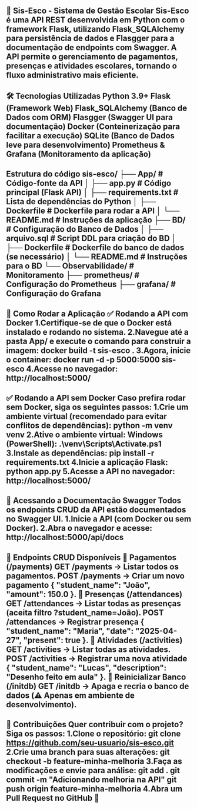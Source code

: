 🚀 Sis-Esco - Sistema de Gestão Escolar
Sis-Esco é uma API REST desenvolvida em Python com o framework Flask, utilizando Flask_SQLAlchemy para persistência de dados e Flasgger para a documentação de endpoints com Swagger. 
A API permite o gerenciamento de pagamentos, presenças e atividades escolares, tornando o fluxo administrativo mais eficiente.
-----------------------------------------------------------------------
🛠 Tecnologias Utilizadas
Python 3.9+
Flask (Framework Web)
Flask_SQLAlchemy (Banco de Dados com ORM)
Flasgger (Swagger UI para documentação)
Docker (Conteinerização para facilitar a execução)
SQLite (Banco de Dados leve para desenvolvimento)
Prometheus & Grafana (Monitoramento da aplicação)
-----------------------------------------------------------------------
Estrutura do código
sis-esco/
├── App/                   # Código-fonte da API
│   ├── app.py             # Código principal (Flask API)
│   ├── requirements.txt   # Lista de dependências do Python
│   ├── Dockerfile         # Dockerfile para rodar a API
│   └── README.md          # Instruções da aplicação
├── BD/                    # Configuração do Banco de Dados
│   ├── arquivo.sql        # Script DDL para criação do BD
│   ├── Dockerfile         # Dockerfile do banco de dados (se necessário)
│   └── README.md          # Instruções para o BD
└── Observabilidade/        # Monitoramento
    ├── prometheus/        # Configuração do Prometheus
    ├── grafana/           # Configuração do Grafana  
-----------------------------------------------------------------------
🚀 Como Rodar a Aplicação
✅ Rodando a API com Docker
1.Certifique-se de que o Docker está instalado e rodando no sistema.
2.Navegue até a pasta App/ e execute o comando para construir a imagem:
docker build -t sis-esco .
3.Agora, inicie o container:
docker run -d -p 5000:5000 sis-esco
4.Acesse no navegador:
http://localhost:5000/
-----------------------------------------------------------------------
✅ Rodando a API sem Docker
Caso prefira rodar sem Docker, siga os seguintes passos:
1.Crie um ambiente virtual (recomendado para evitar conflitos de dependências):
python -m venv venv
2.Ative o ambiente virtual:
Windows (PowerShell):
.\venv\Scripts\Activate.ps1
3.Instale as dependências:
pip install -r requirements.txt
4.Inicie a aplicação Flask:
python app.py
5.Acesse a API no navegador:
http://localhost:5000/
-----------------------------------------------------------------------
📖 Acessando a Documentação Swagger
Todos os endpoints CRUD da API estão documentados no Swagger UI.
1.Inicie a API (com Docker ou sem Docker).
2.Abra o navegador e acesse:
http://localhost:5000/api/docs
-----------------------------------------------------------------------
🔄 Endpoints CRUD Disponíveis
📌 Pagamentos (/payments)
GET /payments → Listar todos os pagamentos.
POST /payments → Criar um novo pagamento { "student_name": "João", "amount": 150.0 }.
📌 Presenças (/attendances)
GET /attendances → Listar todas as presenças (aceita filtro ?student_name=João).
POST /attendances → Registrar presença { "student_name": "Maria", "date": "2025-04-27", "present": true }.
📌 Atividades (/activities)
GET /activities → Listar todas as atividades.
POST /activities → Registrar uma nova atividade { "student_name": "Lucas", "description": "Desenho feito em aula" }.
📌 Reinicializar Banco (/initdb)
GET /initdb → Apaga e recria o banco de dados (⚠️ Apenas em ambiente de desenvolvimento).
-----------------------------------------------------------------------
🤝 Contribuições
Quer contribuir com o projeto? Siga os passos:
1.Clone o repositório:
git clone https://github.com/seu-usuario/sis-esco.git
2.Crie uma branch para suas alterações:
git checkout -b feature-minha-melhoria
3.Faça as modificações e envie para análise:
git add .
git commit -m "Adicionando melhoria na API"
git push origin feature-minha-melhoria
4.Abra um Pull Request no GitHub 🎉
-----------------------------------------------------------------------
